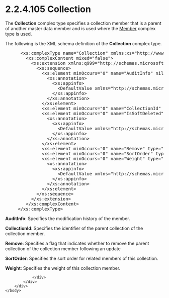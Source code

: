 <html dir="LTR" xmlns:mshelp="http://msdn.microsoft.com/mshelp" xmlns:ddue="http://ddue.schemas.microsoft.com/authoring/2003/5" xmlns:xlink="http://www.w3.org/1999/xlink" xmlns:tool="http://www.microsoft.com/tooltip">
    <head>
        <meta http-equiv="Content-Type" content="text/html; CHARSET=utf-8"></meta>
        <meta name="save" content="history"></meta>
        <title>2.2.4.105 Collection</title>
        <xml>
            <mshelp:toctitle title="2.2.4.105 Collection"></mshelp:toctitle>
            <mshelp:rltitle title="[MS-SSMDSWS-15]: Collection"></mshelp:rltitle>
            <mshelp:keyword index="A" term="f1e9258d-12a4-4421-93ca-a3aa86921272"></mshelp:keyword>
            <mshelp:attr name="DCSext.ContentType" value="open specification"></mshelp:attr>
            <mshelp:attr name="AssetID" value="f1e9258d-12a4-4421-93ca-a3aa86921272"></mshelp:attr>
            <mshelp:attr name="TopicType" value="kbRef"></mshelp:attr>
            <mshelp:attr name="DCSext.Title" value="[MS-SSMDSWS-15]: Collection" />
        </xml>
    </head>
    <body>
        <div id="header">
            <h1 class="heading">2.2.4.105 Collection</h1>
        </div>
        <div id="mainSection">
            <div id="mainBody">
                <div id="allHistory" class="saveHistory"></div>
                <div id="sectionSection0" class="section" name="collapseableSection">
                    

<p>The <b>Collection</b> complex type specifies a collection
member that is a parent of another master data member and is used where the <a href="70b1582a-5b1d-4fdc-832e-d2556ddda386.htm">Member</a> complex type is
used.</p>

<p>The following is the XML schema definition of the <b>Collection</b>
complex type.</p>

<dl>
<dd>
<div><pre> &lt;xs:complexType name=&quot;Collection&quot; xmlns:xs=&quot;http://www.w3.org/2001/XMLSchema&quot;&gt;
   &lt;xs:complexContent mixed=&quot;false&quot;&gt;
     &lt;xs:extension xmlns:q999=&quot;http://schemas.microsoft.com/sqlserver/masterdataservices/2009/09&quot; base=&quot;q999:DataContractBase&quot;&gt;
       &lt;xs:sequence&gt;
         &lt;xs:element minOccurs=&quot;0&quot; name=&quot;AuditInfo&quot; nillable=&quot;true&quot; type=&quot;q999:AuditInfo&quot;&gt;
           &lt;xs:annotation&gt;
             &lt;xs:appinfo&gt;
               &lt;DefaultValue xmlns=&quot;http://schemas.microsoft.com/2003/10/Serialization/&quot; EmitDefaultValue=&quot;false&quot; /&gt;
             &lt;/xs:appinfo&gt;
           &lt;/xs:annotation&gt;
         &lt;/xs:element&gt;
         &lt;xs:element minOccurs=&quot;0&quot; name=&quot;CollectionId&quot; nillable=&quot;true&quot; type=&quot;q999:MemberIdentifier&quot; /&gt;
         &lt;xs:element minOccurs=&quot;0&quot; name=&quot;IsSoftDeleted&quot; type=&quot;xs:boolean&quot;&gt;
           &lt;xs:annotation&gt;
             &lt;xs:appinfo&gt;
               &lt;DefaultValue xmlns=&quot;http://schemas.microsoft.com/2003/10/Serialization/&quot; EmitDefaultValue=&quot;false&quot; /&gt;
             &lt;/xs:appinfo&gt;
           &lt;/xs:annotation&gt;
         &lt;/xs:element&gt;
         &lt;xs:element minOccurs=&quot;0&quot; name=&quot;Remove&quot; type=&quot;xs:boolean&quot; /&gt;
         &lt;xs:element minOccurs=&quot;0&quot; name=&quot;SortOrder&quot; type=&quot;xs:int&quot; /&gt;
         &lt;xs:element minOccurs=&quot;0&quot; name=&quot;Weight&quot; type=&quot;xs:decimal&quot;&gt;
           &lt;xs:annotation&gt;
             &lt;xs:appinfo&gt;
               &lt;DefaultValue xmlns=&quot;http://schemas.microsoft.com/2003/10/Serialization/&quot; EmitDefaultValue=&quot;false&quot; /&gt;
             &lt;/xs:appinfo&gt;
           &lt;/xs:annotation&gt;
         &lt;/xs:element&gt;
       &lt;/xs:sequence&gt;
     &lt;/xs:extension&gt;
   &lt;/xs:complexContent&gt;
&lt;/xs:complexType&gt;
</pre></div>
</dd></dl>

<p><b>AuditInfo</b>: Specifies the modification history
of the member.</p>

<p><b>CollectionId</b>: Specifies the identifier of the
parent collection of the collection member.</p>

<p><b>Remove</b>: Specifies a flag that indicates
whether to remove the parent collection of the collection member following an
update</p>

<p><b>SortOrder</b>: Specifies the sort order for
related members of this collection.</p>

<p><b>Weight</b>: Specifies the weight of this
collection member.</p>


                </div>
            </div>
        </div>
    </body>
</html>